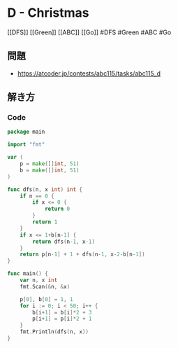 # D - Christmas
[[DFS]] [[Green]] [[ABC]] [[Go]]
#DFS #Green #ABC #Go 

## 問題
- https://atcoder.jp/contests/abc115/tasks/abc115_d

## 解き方
### Code
```go
package main

import "fmt"

var (
	p = make([]int, 51)
	b = make([]int, 51)
)

func dfs(n, x int) int {
	if n == 0 {
		if x <= 0 {
			return 0
		}
		return 1
	}
	if x <= 1+b[n-1] {
		return dfs(n-1, x-1)
	}
	return p[n-1] + 1 + dfs(n-1, x-2-b[n-1])
}

func main() {
	var n, x int
	fmt.Scan(&n, &x)

	p[0], b[0] = 1, 1
	for i := 0; i < 50; i++ {
		b[i+1] = b[i]*2 + 3
		p[i+1] = p[i]*2 + 1
	}
	fmt.Println(dfs(n, x))
}
```